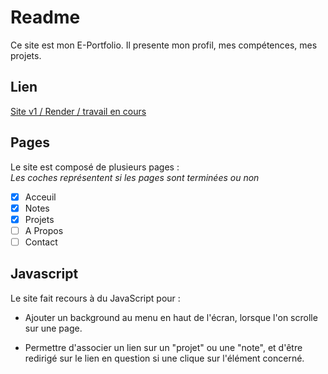 # Readme

Ce site est mon E-Portfolio.
Il presente mon profil, mes compétences, mes projets.

## Lien

[Site v1 / Render / travail en cours](https://diegopenicaudbernal-website.onrender.com/)

## Pages

Le site est composé de plusieurs pages :  
*Les coches représentent si les pages sont terminées ou non*

- [x] Acceuil
- [x] Notes
- [x] Projets
- [ ] A Propos
- [ ] Contact

## Javascript

Le site fait recours à du JavaScript pour :

- Ajouter un background au menu en haut de l'écran, lorsque l'on scrolle sur une page.

- Permettre d'associer un lien sur un "projet" ou une "note", et d'être redirigé sur le lien en question si une clique sur l'élément concerné.
